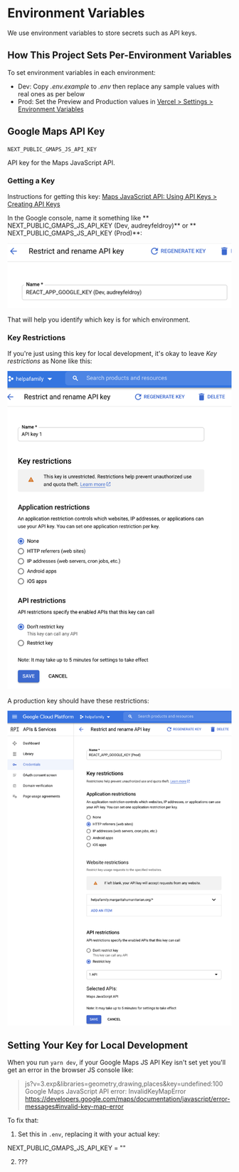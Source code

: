 # Environment Variables

We use environment variables to store secrets such as API keys.

## How This Project Sets Per-Environment Variables

To set environment variables in each environment:

* Dev: Copy *.env.example* to *.env* then replace any sample values with real ones as per below
* Prod: Set the Preview and Production values in [Vercel > Settings > Environment Variables](https://vercel.com/margaritahumanitarian/helpafamily/settings/environment-variables)

## Google Maps API Key

`NEXT_PUBLIC_GMAPS_JS_API_KEY `

API key for the Maps JavaScript API. 

### Getting a Key

Instructions for getting this key: [Maps JavaScript API: Using API Keys > Creating API Keys](https://developers.google.com/maps/documentation/javascript/get-api-key#creating-api-keys)

In the Google console, name it something like ** NEXT_PUBLIC_GMAPS_JS_API_KEY (Dev, audreyfeldroy)** or ** NEXT_PUBLIC_GMAPS_JS_API_KEY (Prod)**:

![Google Maps JS API Key Naming](./images/gmaps-key-naming.png)

That will help you identify which key is for which environment.

### Key Restrictions

If you're just using this key for local development, it's okay to leave *Key restrictions* as None like this:

<img alt="Google Maps JS API Key Restrictions: Dev Environment" src="./images/gmaps-key-restrictions-dev.png" width="600"/>

A production key should have these restrictions:

<img alt="Google Maps JS API Key Restrictions: Prod Environment" src="./images/gmaps-key-restrictions-prod.png" width="600"/>

## Setting Your Key for Local Development

When you run `yarn dev`, if your Google Maps JS API Key isn't set yet you'll get an error in the browser JS console like:

> js?v=3.exp&libraries=geometry,drawing,places&key=undefined:100 Google Maps JavaScript API error: InvalidKeyMapError
> https://developers.google.com/maps/documentation/javascript/error-messages#invalid-key-map-error

To fix that:

1. Set this in `.env`, replacing it with your actual key:

NEXT_PUBLIC_GMAPS_JS_API_KEY = "<your Google Maps JavaScript API Key here>"

2. ???
